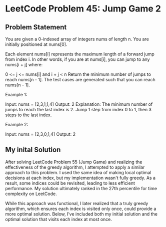 # LeetCode Problem 45: Jump Game 2

## Problem Statement
You are given a 0-indexed array of integers nums of length n. You are initially positioned at nums[0].

Each element nums[i] represents the maximum length of a forward jump from index i. In other words, if you are at nums[i], you can jump to any nums[i + j] where:

0 <= j <= nums[i] and
i + j < n
Return the minimum number of jumps to reach nums[n - 1]. The test cases are generated such that you can reach nums[n - 1].

Example 1:

  Input: nums = [2,3,1,1,4]
  Output: 2
  Explanation: The minimum number of jumps to reach the last index is 2. Jump 1 step from index 0 to 1, then 3 steps to the last index.

Example 2:

Input: nums = [2,3,0,1,4]
Output: 2

## My inital Solution
After solving LeetCode Problem 55 (Jump Game) and realizing the effectiveness of the greedy algorithm, I attempted to apply a similar approach to this problem. I used the same idea of making local optimal decisions at each index, but my implementation wasn't fully greedy. As a result, some indices could be revisited, leading to less efficient performance. My solution ultimately ranked in the 27th percentile for time complexity on LeetCode.

While this approach was functional, I later realized that a truly greedy algorithm, which ensures each index is visited only once, could provide a more optimal solution. Below, I’ve included both my initial solution and the optimal solution that visits each index at most once.
